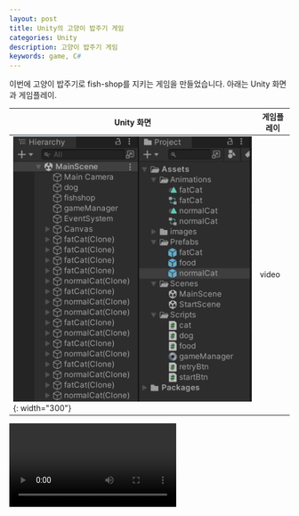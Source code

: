 ```yaml
---
layout: post
title: Unity의 고양이 밥주기 게임
categories: Unity
description: 고양이 밥주기 게임
keywords: game, C#
---
```


이번에 고양이 밥주기로 fish-shop를 지키는 게임을 만들었습니다. 아래는 Unity 화면과 게임플레이.

Unity 화면 | 게임플레이
------------|------------
![](/images/posts/unity/unity-dogvscat.png){: width="300"} |video

<video controls="controls">
<source src="devblog/images/posts/unity/unity-dogvscat-Opt.mp4" type="video/mp4"></video>


